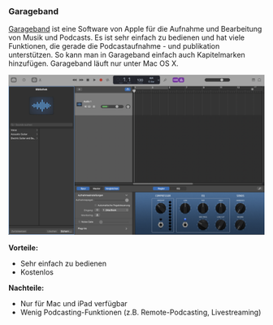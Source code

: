 ### Garageband

[Garageband](https://www.apple.com/mac/garageband) ist eine Software von Apple für die Aufnahme und Bearbeitung von Musik und Podcasts. Es ist sehr einfach zu bedienen und hat viele Funktionen, die gerade die Podcastaufnahme - und publikation unterstützen. So kann man in Garageband einfach auch Kapitelmarken hinzufügen. Garageband läuft nur unter Mac OS X.

![Screenshot Garageband](./images/screenshot-garageband.png)

**Vorteile:**

* Sehr einfach zu bedienen
* Kostenlos

**Nachteile:**

* Nur für Mac und iPad verfügbar
* Wenig Podcasting-Funktionen (z.B. Remote-Podcasting, Livestreaming)